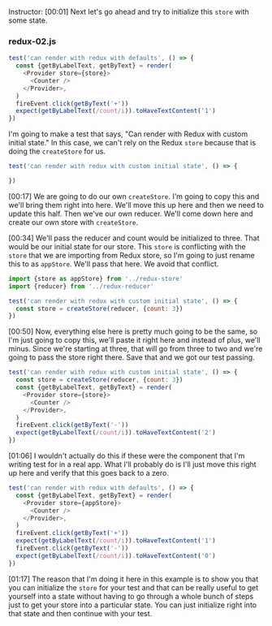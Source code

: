 Instructor: [00:01] Next let's go ahead and try to initialize this `store` with some state.

### redux-02.js
```js
test('can render with redux with defaults', () => {
  const {getByLabelText, getByText} = render(
    <Provider store={store}>
      <Counter />
    </Provider>,
  )
  fireEvent.click(getByText('+'))
  expect(getByLabelText(/count/i)).toHaveTextContent('1')
})
```

I'm going to make a test that says, "Can render with Redux with custom initial state." In this case, we can't rely on the Redux `store` because that is doing the `createStore` for us.

```js
test('can render with redux with custom initial state', () => {

})
```

[00:17] We are going to do our own `createStore`. I'm going to copy this and we'll bring them right into here. We'll move this up here and then we need to update this half. Then we've our own reducer. We'll come down here and create our own store with `createStore`.

[00:34] We'll pass the reducer and count would be initialized to three. That would be our initial state for our store. This `store` is conflicting with the `store` that we are importing from Redux store, so I'm going to just rename this to as `appStore`. We'll pass that here. We avoid that conflict.

```js
import {store as appStore} from '../redux-store'
import {reducer} from '../redux-reducer'

test('can render with redux with custom initial state', () => {
  const store = createStore(reducer, {count: 3})
})
```

[00:50] Now, everything else here is pretty much going to be the same, so I'm just going to copy this, we'll paste it right here and instead of plus, we'll minus. Since we're starting at three, that will go from three to two and we're going to pass the store right there. Save that and we got our test passing.

```js
test('can render with redux with custom initial state', () => {
  const store = createStore(reducer, {count: 3})
  const {getByLabelText, getByText} = render(
    <Provider store={store}>
      <Counter />
    </Provider>,
  )
  fireEvent.click(getByText('-'))
  expect(getByLabelText(/count/i)).toHaveTextContent('2')
})
```

[01:06] I wouldn't actually do this if these were the component that I'm writing test for in a real app. What I'll probably do is I'll just move this right up here and verify that this goes back to a zero.

```js
test('can render with redux with defaults', () => {
  const {getByLabelText, getByText} = render(
    <Provider store={appStore}>
      <Counter />
    </Provider>,
  )
  fireEvent.click(getByText('+'))
  expect(getByLabelText(/count/i)).toHaveTextContent('1')
  fireEvent.click(getByText('-'))
  expect(getByLabelText(/count/i)).toHaveTextContent('0')
})
```

[01:17] The reason that I'm doing it here in this example is to show you that you can initialize the `store` for your test and that can be really useful to get yourself into a state without having to go through a whole bunch of steps just to get your store into a particular state. You can just initialize right into that state and then continue with your test.
